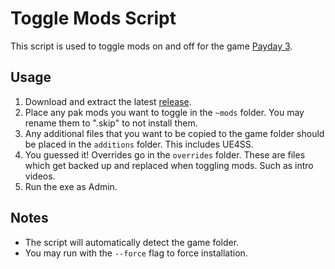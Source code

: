 # Toggle Mods Script

This script is used to toggle mods on and off for the game [Payday 3](https://store.steampowered.com/app/1194630/PAYDAY_3/).

## Usage

1. Download and extract the latest [release]().
1. Place any pak mods you want to toggle in the `~mods` folder. You may rename them to ".skip" to not install them.
1. Any additional files that you want to be copied to the game folder should be placed in the `additions` folder. This includes UE4SS.
1. You guessed it! Overrides go in the `overrides` folder. These are files which get backed up and replaced when toggling mods. Such as intro videos.
1. Run the exe as Admin.

## Notes

- The script will automatically detect the game folder.
- You may run with the `--force` flag to force installation.